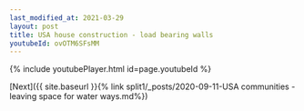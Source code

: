 ```yaml
---
last_modified_at: 2021-03-29
layout: post
title: USA house construction - load bearing walls
youtubeId: ovOTM6SFsMM
---
```


{% include youtubePlayer.html id=page.youtubeId %}

[Next]({{ site.baseurl }}{% link split1/_posts/2020-09-11-USA communities - leaving space for water ways.md%})
